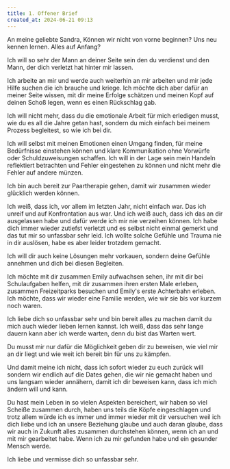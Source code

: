 ```yaml
---
title: 1. Offener Brief 
created_at: 2024-06-21 09:13
---
```


An meine geliebte Sandra,
Können wir nicht von vorne beginnen? Uns neu kennen lernen. Alles auf Anfang? 

Ich will so sehr der Mann an deiner Seite sein den du verdienst und den Mann, der dich verletzt hat hinter mir lassen.

Ich arbeite an mir und werde auch weiterhin an mir arbeiten und mir jede Hilfe suchen die ich brauche und kriege. Ich möchte dich aber dafür an meiner Seite wissen, mit dir meine Erfolge schätzen und meinen Kopf auf deinen Schoß legen, wenn es einen Rückschlag gab. 

Ich will nicht mehr, dass du die emotionale Arbeit für mich erledigen musst, wie du es all die Jahre getan hast, sondern du mich einfach bei meinem Prozess begleitest, so wie ich bei dir. 

Ich will selbst mit meinen Emotionen einen Umgang finden, für meine Bedürfnisse einstehen können und klare Kommunikation ohne Vorwürfe oder Schuldzuweisungen schaffen. Ich will in der Lage sein mein Handeln reflektiert betrachten und Fehler eingestehen zu können und nicht mehr die Fehler auf andere münzen.

Ich bin auch bereit zur Paartherapie gehen, damit wir zusammen wieder glücklich werden können. 

Ich weiß, dass ich, vor allem im letzten Jahr, nicht einfach war. Das ich unreif und auf Konfrontation aus war. Und ich weiß auch, dass ich das an dir ausgelassen habe und dafür werde ich mir nie verzeihen können. Ich habe dich immer wieder zutiefst verletzt und es selbst nicht einmal gemerkt und das tut mir so unfassbar sehr leid. Ich wollte solche Gefühle und Trauma nie in dir auslösen, habe es aber leider trotzdem gemacht. 

Ich will dir auch keine Lösungen mehr vorkauen, sondern deine Gefühle annehmen und dich bei diesen Begleiten. 

Ich möchte mit dir zusammen Emily aufwachsen sehen, ihr mit dir bei Schulaufgaben helfen, mit dir zusammen ihren ersten Male erleben, zusammen Freizeitparks besuchen und Emily's erste Achterbahn erleben. Ich möchte, dass wir wieder eine Familie werden, wie wir sie bis vor kurzem noch waren. 

Ich liebe dich so unfassbar sehr und bin bereit alles zu machen damit du mich auch wieder lieben lernen kannst. Ich weiß, dass das sehr lange dauern kann aber ich werde warten, denn du bist das Warten wert. 

Du musst mir nur dafür die Möglichkeit geben dir zu beweisen, wie viel mir an dir liegt und wie weit ich bereit bin für uns zu kämpfen.

Und damit meine ich nicht, dass ich sofort wieder zu euch zurück will sondern wir endlich  auf die Dates gehen, die wir nie gemacht haben und uns langsam wieder annähern, damit ich dir beweisen kann, dass ich mich ändern will und kann.

Du hast mein Leben in so vielen Aspekten bereichert, wir haben so viel Scheiße zusammen durch, haben uns teils die Köpfe eingeschlagen und trotz allem würde ich es immer und immer wieder mit dir versuchen weil ich dich liebe und ich an unsere Beziehung glaube und auch daran glaube, dass wir auch in Zukunft alles zusammen durchstehen können, wenn ich an und mit mir gearbeitet habe. Wenn ich zu mir gefunden habe und ein gesunder Mensch werde. 

Ich liebe und vermisse dich so unfassbar sehr.